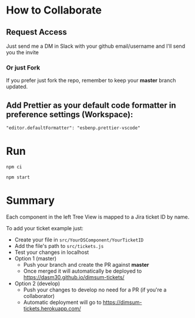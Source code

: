 # How to Collaborate

## Request Access

Just send me a DM in Slack with your github email/username and I'll send you the invite

### Or just Fork

If you prefer just fork the repo, remember to keep your **master** branch updated.

## Add Prettier as your default code formatter in preference settings (**Workspace**):

`"editor.defaultFormatter": "esbenp.prettier-vscode"`

# Run

`npm ci`

`npm start`

# Summary

Each component in the left Tree View is mapped to a Jira ticket ID by name.

To add your ticket example just:

- Create your file in `src/YourDSComponent/YourTicketID`
- Add the file's path to `src/tickets.js`
- Test your changes in localhost
- Option 1 (master)
  - Push your branch and create the PR against **master**
  - Once merged it will automatically be deployed to https://dasm30.github.io/dimsum-tickets/
- Option 2 (develop)
  - Push your changes to develop no need for a PR (if you're a collaborator)
  - Automatic deployment will go to https://dimsum-tickets.herokuapp.com/